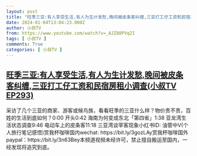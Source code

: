 ```yaml
---
layout: post
title: "旺季三亚:有人享受生活,有人为生计发愁,晚间被皮条客纠缠,三亚打工仔工资和民宿房租小调查(小叔TV EP293)"
date: 2024-01-04T13:04:23.000Z
author: 小叔TV
from: https://www.youtube.com/watch?v=_AJZ88PVq2I
tags: [ 小叔TV ]
comments: True
categories: [ 小叔TV ]
---
```

<!--1704373463000-->
[旺季三亚:有人享受生活,有人为生计发愁,晚间被皮条客纠缠,三亚打工仔工资和民宿房租小调查(小叔TV EP293)](https://www.youtube.com/watch?v=_AJZ88PVq2I)
------

<div>
采访了几个三亚的商家、游客或候鸟族，看看旺季的三亚什么样？物价贵不贵，百姓的生活到底如何？0:00 开头0:42 海南为何变成东北「第四省」1:38 亚龙湾生活状态调查9:46 电动车上的皮条客11:18 三亚湾谈宰客现象小红书ID: 油管中V(个人旅行笔记感悟)赏我杯咖啡国内wechat: https://bit.ly/3gozLAy赏我杯咖啡国外paypal：https://bit.ly/3n63Bey本频道视频未经许可，禁止擅自搬运至国内，一经发现将追究到底。
</div>
